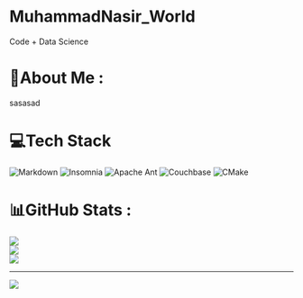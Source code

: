 # MuhammadNasir_World
Code + Data Science
# 💫About Me :
sasasad

# 💻Tech Stack
![Markdown](https://img.shields.io/badge/markdown-%23000000.svg?style=for-the-badge&logo=markdown&logoColor=white) ![Insomnia](https://img.shields.io/badge/Insomnia-black?style=for-the-badge&logo=insomnia&logoColor=5849BE) ![Apache Ant](https://img.shields.io/badge/Apache%20Ant-A81C7D?style=for-the-badge&logo=Apache%20Ant&logoColor=white) ![Couchbase](https://img.shields.io/badge/Couchbase-EA2328?style=for-the-badge&logo=couchbase&logoColor=white) ![CMake](https://img.shields.io/badge/CMake-%23008FBA.svg?style=for-the-badge&logo=cmake&logoColor=white)
# 📊GitHub Stats :
![](https://github-readme-stats.vercel.app/api?username=sads&theme=radical&hide_border=false&include_all_commits=false&count_private=false)<br/>
![](https://github-readme-streak-stats.herokuapp.com/?user=sads&theme=radical&hide_border=false)<br/>
![](https://github-readme-stats.vercel.app/api/top-langs/?username=sads&theme=radical&hide_border=false&include_all_commits=false&count_private=false&layout=compact)

---
[![](https://visitcount.itsvg.in/api?id=sads&icon=0&color=0)](https://visitcount.itsvg.in)
